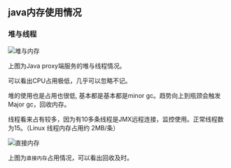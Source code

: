 ## java内存使用情况


### 堆与线程
   

![堆与内存](https://raw.githubusercontent.com/master-coder-ll/v2ray-web-manager/master/static/thread-heap.png)


上图为Java proxy端服务的堆与线程情况。

可以看出CPU占用极低，几乎可以忽略不记。

堆的使用也是占用也很低, 基本都是基本都是minor gc。趋势向上到瓶颈会触发 Major gc，回收内存。
 
线程看来占有较多，因为有10多条线程是JMX远程连接，监控使用。正常线程数为15。（Linux 线程内存占用约 2MB/条）


![直接内存](https://raw.githubusercontent.com/master-coder-ll/v2ray-web-manager/master/static/direct-memory.png)

上图为`直接内存`占用情况，可以看出回收及时。

 